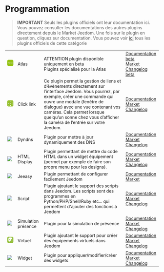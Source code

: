 
# Programmation


>**IMPORTANT**
>Seuls les plugins officiels ont leur documentation ici. Vous pouvez consulter les documentations des autres plugins directement depuis le Market Jeedom. Une fois sur le plugin en question, cliquez sur documentation.
>Vous pouvez voir [ici](https://market.jeedom.com/index.php?v=d&p=market&type=plugin&categorie=programming) tous les plugins officiels de cette catégorie


| | | | |
|--- | --- | --- | ---|
|<img src="atlas/beta/atlas_icon.png" class="pluginLogo" width="100" />|Atlas|ATTENTION plugin disponible uniquement en beta<br/>Plugins spécialisé pour la Atlas|[Documentation beta](atlas/beta/index.md)<br/>[Market](https://market.jeedom.com/index.php?v=d&p=market_display&id=4195)<br/>[Changelog beta](atlas/beta/changelog.md)|
|<img src="clink/clink_icon.png" class="pluginLogo" width="100" />|Click link|Ce plugin permet la gestion de liens et d’évènements directement sur l’interface Jeedom. Vous pourrez, par exemple, créer une commande qui ouvre une modale (fenêtre de dialogue) avec une vue contenant vos caméras. Cela permet lorsque quelqu’un sonne chez vous d’afficher la caméra de l’entrée sur votre Jeedom.|[Documentation](clink/index.md)<br/>[Market](https://market.jeedom.com/index.php?v=d&p=market_display&id=1867)<br/>[Changelog](clink/changelog.md)|
|<img src="dyndns/dyndns_icon.png" class="pluginLogo" width="100" />|Dyndns|Plugin pour mettre à jour dynamiquement des DNS|[Documentation](dyndns/index.md)<br/>[Market](https://market.jeedom.com/index.php?v=d&p=market_display&id=1928)<br/>[Changelog](dyndns/changelog.md)|
|<img src="htmldisplay/htmldisplay_icon.png" class="pluginLogo" width="100" />|HTML Display|Plugin permettant de mettre du code HTML dans un widget équipement (permet par exemple de faire son propre menu pour les designs).|[Documentation](htmldisplay/index.md)<br/>[Market](https://market.jeedom.com/index.php?v=d&p=market_display&id=3843)<br/>[Changelog](htmldisplay/changelog.md)|
|<img src="jeeasy/jeeasy_icon.png" class="pluginLogo" width="100" />|Jeeasy|Plugin permettant de configurer facilement Jeedom|[Documentation](jeeasy/index.md)<br/>[Market](https://market.jeedom.com/index.php?v=d&p=market_display&id=3828)|
|<img src="script/script_icon.png" class="pluginLogo" width="100" />|Script|Plugin ajoutant le support des scripts dans Jeedom. Les scripts sont des programmes en Python/PHP/Shell/Ruby etc... qui permettent d'ajouter des fonctions à Jeedom|[Documentation](script/index.md)<br/>[Market](https://market.jeedom.com/index.php?v=d&p=market_display&id=20)<br/>[Changelog](script/changelog.md)|
|<img src="simupre/simupre_icon.png" class="pluginLogo" width="100" />|Simulation présence|Plugin pour la simulation de présence|[Documentation](simupre/index.md)<br/>[Market](https://market.jeedom.com/index.php?v=d&p=market_display&id=3762)<br/>[Changelog](simupre/changelog.md)|
|<img src="virtual/virtual_icon.png" class="pluginLogo" width="100" />|Virtuel|Plugin ajoutant le support pour créer des équipements virtuels dans Jeedom|[Documentation](virtual/index.md)<br/>[Market](https://market.jeedom.com/index.php?v=d&p=market_display&id=21)<br/>[Changelog](virtual/changelog.md)|
|<img src="widget/widget_icon.png" class="pluginLogo" width="100" />|Widget|Plugin pour appliquer/modifier/créer des widgets|[Documentation](widget/index.md)<br/>[Market](https://market.jeedom.com/index.php?v=d&p=market_display&id=9)<br/>[Changelog](widget/changelog.md)|
